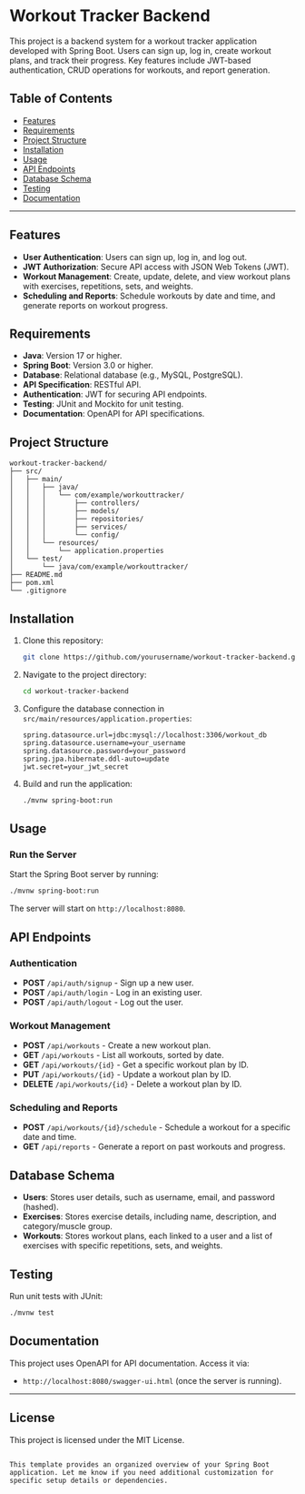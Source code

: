 # Workout Tracker Backend

This project is a backend system for a workout tracker application developed with Spring Boot. Users can sign up, log in, create workout plans, and track their progress. Key features include JWT-based authentication, CRUD operations for workouts, and report generation.

## Table of Contents
- [Features](#features)
- [Requirements](#requirements)
- [Project Structure](#project-structure)
- [Installation](#installation)
- [Usage](#usage)
- [API Endpoints](#api-endpoints)
- [Database Schema](#database-schema)
- [Testing](#testing)
- [Documentation](#documentation)

---

## Features
- **User Authentication**: Users can sign up, log in, and log out.
- **JWT Authorization**: Secure API access with JSON Web Tokens (JWT).
- **Workout Management**: Create, update, delete, and view workout plans with exercises, repetitions, sets, and weights.
- **Scheduling and Reports**: Schedule workouts by date and time, and generate reports on workout progress.

## Requirements
- **Java**: Version 17 or higher.
- **Spring Boot**: Version 3.0 or higher.
- **Database**: Relational database (e.g., MySQL, PostgreSQL).
- **API Specification**: RESTful API.
- **Authentication**: JWT for securing API endpoints.
- **Testing**: JUnit and Mockito for unit testing.
- **Documentation**: OpenAPI for API specifications.

## Project Structure
```plaintext
workout-tracker-backend/
├── src/
│   ├── main/
│   │   ├── java/
│   │   │   └── com/example/workouttracker/
│   │   │       ├── controllers/
│   │   │       ├── models/
│   │   │       ├── repositories/
│   │   │       ├── services/
│   │   │       └── config/
│   │   └── resources/
│   │       └── application.properties
│   └── test/
│       └── java/com/example/workouttracker/
├── README.md
├── pom.xml
└── .gitignore
```

## Installation

1. Clone this repository:
    ```bash
    git clone https://github.com/yourusername/workout-tracker-backend.git
    ```

2. Navigate to the project directory:
    ```bash
    cd workout-tracker-backend
    ```

3. Configure the database connection in `src/main/resources/application.properties`:
    ```properties
    spring.datasource.url=jdbc:mysql://localhost:3306/workout_db
    spring.datasource.username=your_username
    spring.datasource.password=your_password
    spring.jpa.hibernate.ddl-auto=update
    jwt.secret=your_jwt_secret
    ```

4. Build and run the application:
    ```bash
    ./mvnw spring-boot:run
    ```

## Usage

### Run the Server
Start the Spring Boot server by running:
```bash
./mvnw spring-boot:run
```

The server will start on `http://localhost:8080`.

## API Endpoints

### Authentication
- **POST** `/api/auth/signup` - Sign up a new user.
- **POST** `/api/auth/login` - Log in an existing user.
- **POST** `/api/auth/logout` - Log out the user.

### Workout Management
- **POST** `/api/workouts` - Create a new workout plan.
- **GET** `/api/workouts` - List all workouts, sorted by date.
- **GET** `/api/workouts/{id}` - Get a specific workout plan by ID.
- **PUT** `/api/workouts/{id}` - Update a workout plan by ID.
- **DELETE** `/api/workouts/{id}` - Delete a workout plan by ID.

### Scheduling and Reports
- **POST** `/api/workouts/{id}/schedule` - Schedule a workout for a specific date and time.
- **GET** `/api/reports` - Generate a report on past workouts and progress.

## Database Schema
- **Users**: Stores user details, such as username, email, and password (hashed).
- **Exercises**: Stores exercise details, including name, description, and category/muscle group.
- **Workouts**: Stores workout plans, each linked to a user and a list of exercises with specific repetitions, sets, and weights.

## Testing
Run unit tests with JUnit:
```bash
./mvnw test
```

## Documentation
This project uses OpenAPI for API documentation. Access it via:
- `http://localhost:8080/swagger-ui.html` (once the server is running).

---

## License
This project is licensed under the MIT License.
```

This template provides an organized overview of your Spring Boot application. Let me know if you need additional customization for specific setup details or dependencies.
